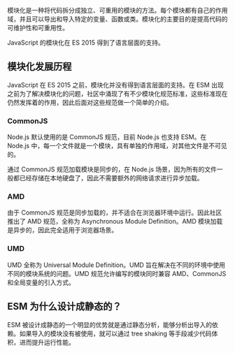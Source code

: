 模块化是一种将代码拆分成独立、可重用的模块的方法。每个模块都有自己的作用域，并且可以导出和导入特定的变量、函数或类。模块化的主要目的是提高代码的可维护性和可重用性。

JavaScript 的模块化在 ES 2015 得到了语言层面的支持。

## 模块化发展历程

JavaScript 在 ES 2015 之前，模块化并没有得到语言层面的支持。在 ESM 出现之前为了解决模块化的问题，社区中涌现了有不少模块化规范标准，这些标准现在仍然发挥着的作用，因此后面对这些规范做一个简单的介绍。

### CommonJS

Node.js 默认使用的是 CommonJS 规范，目前 Node.js 也支持 ESM。在 Node.js 中，每一个文件就是一个模块，具有单独的作用域，对其他文件是不可见的。

通过 CommonJS 规范加载模块是同步的，在 Node.js 场景，因为所有的文件一般都已经存储在本地硬盘了，因此不需要额外的网络请求进行异步加载。

### AMD

由于 CommonJS 规范是同步加载的，并不适合在浏览器环境中运行。因此社区推出了 AMD 规范，全称为 Asynchronous Module Definition。AMD 模块加载是异步的，因此完全适用于浏览器场景。

### UMD

UMD 全称为 Universal Module Definition。UMD 旨在解决在不同的环境中使用不同的模块系统的问题。UMD 规范允许编写的模块同时兼容 AMD、CommonJS 和全局变量的引入方式。

## ESM 为什么设计成静态的？

ESM 被设计成静态的一个明显的优势就是通过静态分析，能够分析出导入的依赖。如果导入的模块没有被使用，就可以通过 tree shaking 等手段减少代码体积，进而提升运行性能。
